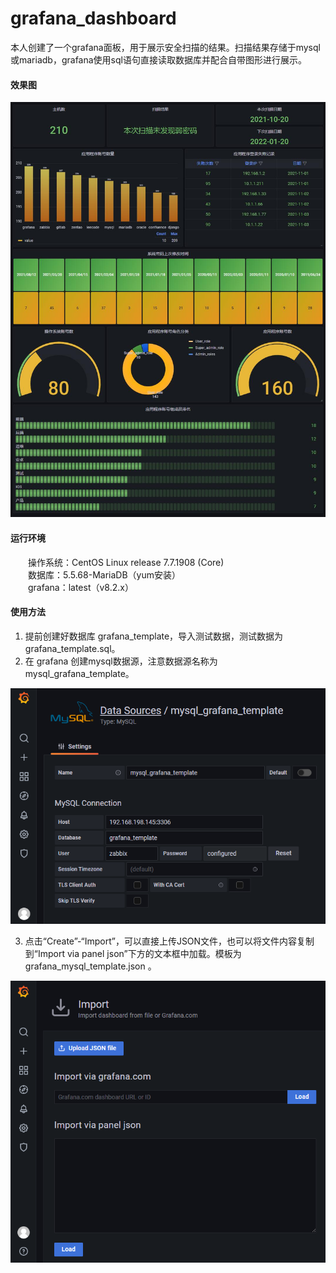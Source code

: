 # grafana_dashboard

本人创建了一个grafana面板，用于展示安全扫描的结果。扫描结果存储于mysql或mariadb，grafana使用sql语句直接读取数据库并配合自带图形进行展示。
#### 效果图
![Alt text](https://github.com/zsx0728/grafana_dashboard/blob/main/images/thumbnail.jpg)
#### 运行环境
&ensp;&ensp;&ensp;&ensp;操作系统：CentOS Linux release 7.7.1908 (Core) <br>
&ensp;&ensp;&ensp;&ensp;数据库：5.5.68-MariaDB（yum安装） <br>
&ensp;&ensp;&ensp;&ensp;grafana：latest（v8.2.x）
#### 使用方法
1. 提前创建好数据库 grafana_template，导入测试数据，测试数据为 grafana_template.sql。 <br>
2. 在 grafana 创建mysql数据源，注意数据源名称为 mysql_grafana_template。 <br>

![Alt text](https://github.com/zsx0728/grafana_dashboard/blob/main/images/data_source.png)

3. 点击“Create”-“Import”，可以直接上传JSON文件，也可以将文件内容复制到“Import via panel json”下方的文本框中加载。模板为 grafana_mysql_template.json 。

![Alt text](https://github.com/zsx0728/grafana_dashboard/blob/main/images/import.png)
